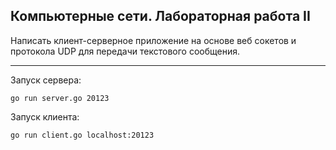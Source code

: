 ## Компьютерные сети. Лабораторная работа II

Написать клиент-серверное приложение на основе веб сокетов и протокола UDP для передачи текстового сообщения.

<hr>

Запуск сервера:
```
go run server.go 20123
```

Запуск клиента:
```
go run client.go localhost:20123
```